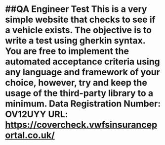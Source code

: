 # ##QA Engineer Test This is a very simple website that checks to see if a vehicle exists. The objective is to write a test using gherkin syntax. You are free to implement the automated acceptance criteria using any language and framework of your choice, however, try and keep the usage of the third-party library to a minimum. Data Registration Number: OV12UYY URL: https://covercheck.vwfsinsuranceportal.co.uk/
